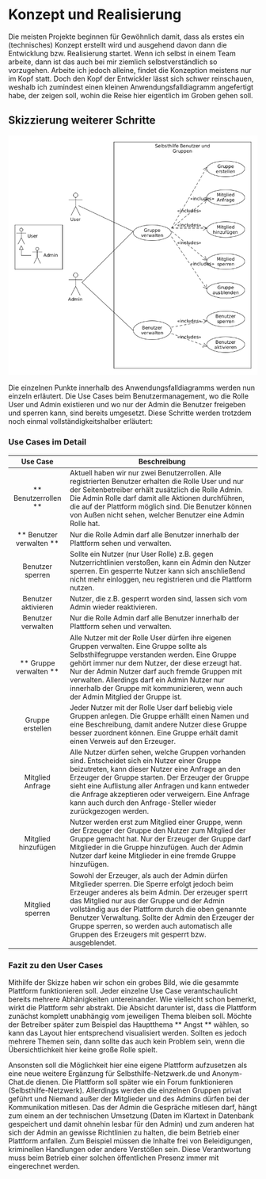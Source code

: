 # Konzept und Realisierung

Die meisten Projekte beginnen für Gewöhnlich damit, dass als erstes ein (technisches) Konzept erstellt wird und ausgehend davon dann die Entwicklung bzw. Realisierung startet. Wenn ich selbst in einem Team arbeite, dann ist das auch bei mir ziemlich selbstverständlich so vorzugehen. Arbeite ich jedoch alleine, findet die Konzeption meistens nur im Kopf statt. Doch den Kopf der Entwickler lässt sich schwer reinschauen, weshalb ich zumindest einen kleinen Anwendungsfalldiagramm angefertigt habe, der zeigen soll, wohin die Reise hier eigentlich im Groben gehen soll.

## Skizzierung weiterer Schritte

![Benutzer und Gruppen Verwalten](./concepts/group-management.png)

Die einzelnen Punkte innerhalb des Anwendungsfalldiagramms werden nun einzeln erläutert. Die Use Cases beim Benutzermanagement, wo die Rolle User und Admin existieren und wo nur der Admin die Benutzer freigeben und sperren kann, sind bereits umgesetzt. Diese Schritte werden trotzdem noch einmal vollständigkeitshalber erläutert:

### Use Cases im Detail

| Use Case | Beschreibung |
| :---: | --- |
| ** Benutzerrollen ** | Aktuell haben wir nur zwei Benutzerrollen. Alle registrierten Benutzer erhalten die Rolle User und nur der Seitenbetreiber erhält zusätzlich die Rolle Admin. Die Admin Rolle darf damit alle Aktionen durchführen, die auf der Plattform möglich sind. Die Benutzer können von Außen nicht sehen, welcher Benutzer eine Admin Rolle hat. |
| ** Benutzer verwalten ** | Nur die Rolle Admin darf alle Benutzer innerhalb der Plattform sehen und verwalten. |
| Benutzer sperren | Sollte ein Nutzer (nur User Rolle) z.B. gegen Nutzerrichtlinien verstoßen, kann ein Admin den Nutzer sperren. Ein gesperrte Nutzer kann sich anschließend nicht mehr einloggen, neu registrieren und die Plattform nutzen. |
| Benutzer aktivieren | Nutzer, die z.B. gesperrt worden sind, lassen sich vom Admin wieder reaktivieren. |
| Benutzer verwalten | Nur die Rolle Admin darf alle Benutzer innerhalb der Plattform sehen und verwalten. |
| ** Gruppe verwalten ** | Alle Nutzer mit der Rolle User dürfen ihre eigenen Gruppen verwalten. Eine Gruppe sollte als Selbsthilfegruppe verstanden werden. Eine Gruppe gehört immer nur dem Nutzer, der diese erzeugt hat. Nur der Admin Nutzer darf auch fremde Gruppen mit verwalten. Allerdings darf ein Admin Nutzer nur innerhalb der Gruppe mit kommunizieren, wenn auch der Admin Mitglied der Gruppe ist. |
| Gruppe erstellen | Jeder Nutzer mit der Rolle User darf beliebig viele Gruppen anlegen. Die Gruppe erhällt einen Namen und eine Beschreibung, damit andere Nutzer diese Gruppe besser zuordnent können. Eine Gruppe erhält damit einen Verweis auf den Erzeuger. ||| Gruppe ausblenden  | Sollte eine Gruppe außer dem Erzeuger noch keine Mitglieder haben, kann diese Gruppe direkt gelöscht werden. Hat die Gruppe dagegen ein weiteren Mitglied, kann diese Gruppe nur noch ausgeblendet werden. Dadurch soll sichergestellt sein, dass keine Kommunikationsdaten vollständig gelöscht werden. |
| Mitglied Anfrage  | Alle Nutzer dürfen sehen, welche Gruppen vorhanden sind. Entscheidet sich ein Nutzer einer Gruppe beizutreten, kann dieser Nutzer eine Anfrage an den Erzeuger der Gruppe starten. Der Erzeuger der Gruppe sieht eine Auflistung aller Anfragen und kann entweder die Anfrage akzeptieren oder verweigern. Eine Anfrage kann auch durch den Anfrage-Steller wieder zurückgezogen werden. |
| Mitglied hinzufügen  | Nutzer werden erst zum Mitglied einer Gruppe, wenn der Erzeuger der Gruppe den Nutzer zum Mitglied der Gruppe gemacht hat. Nur der Erzeuger der Gruppe darf Mitglieder in die Gruppe hinzufügen. Auch der Admin Nutzer darf keine Mitglieder in eine fremde Gruppe hinzufügen. |
| Mitglied sperren  | Sowohl der Erzeuger, als auch der Admin dürfen Mitglieder sperren.  Die Sperre erfolgt jedoch beim Erzeuger anderes als beim Admin. Der erzeuger sperrt das Mitglied nur aus der Gruppe und der Admin vollständig aus der Plattform durch die oben genannte Benutzer Verwaltung. Sollte der Admin den Erzeuger der Gruppe sperren, so werden auch automatisch alle Gruppen des Erzeugers mit gesperrt bzw. ausgeblendet. |


### Fazit zu den User Cases

Mithilfe der Skizze haben wir schon ein grobes Bild, wie die gesammte Plattform funktionieren soll. Jeder einzelne Use Case verantschaulicht bereits mehrere Abhänigkeiten untereinander. Wie vielleicht schon bemerkt, wirkt die Plattform sehr abstrakt. Die Absicht darunter ist, dass die Plattform zunächst komplett unabhängig vom jeweiligen Thema bleiben soll. Möchte der Betreiber später zum Beispiel das Hauptthema ** Angst ** wählen, so kann das Layout hier entsprechend visualisiert werden. Sollten es jedoch mehrere Themen sein, dann sollte das auch kein Problem sein, wenn die Übersichtlichkeit hier keine große Rolle spielt.

Ansonsten soll die Möglichkeit hier eine eigene Plattform aufzusetzen als eine neue weitere Ergänzung für Selbsthilfe-Netzwerk.de und Anonym-Chat.de dienen. Die Plattform soll später wie ein Forum funktionieren (Selbsthilfe-Netzwerk). Allerdings werden die einzelnen Gruppen privat geführt und Niemand außer der Mitglieder und des Admins dürfen bei der Kommunikation mitlesen. Das der Admin die Gespräche mitlesen darf, hängt zum einem an der technischen Umsetzung (Daten im Klartext in Datenbank gespeichert und damit ohnehin lesbar für den Admin) und zum anderen hat sich der Admin an gewisse Richtlinien zu halten, die beim Betrieb einer Plattform anfallen. Zum Beispiel müssen die Inhalte frei von Beleidigungen, kriminellen Handlungen oder andere Verstößen sein. Diese Verantwortung muss beim Betrieb einer solchen öffentlichen Presenz immer mit eingerechnet werden.


